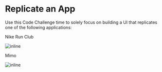 # Replicate an App

Use this Code Challenge time to solely focus on building a UI that replicates one of the following applications:

Nike Run Club

![inline](./slide_images/nike_app.png)

Mimo

![inline](./slide_images/mimo_app.png)
